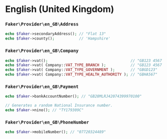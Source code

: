 # English (United Kingdom)

### `Faker\Provider\en_GB\Address`

```php
echo $faker->secondaryAddress(); // "Flat 13"
echo $faker->county();           // 'Hampshire'
```

### `Faker\Provider\en_GB\Company`

```php
echo $faker->vat();                                     // "GB123 4567 89"
echo $faker->vat( Company::VAT_TYPE_BRANCH );           // "GB123 4567 89 012"
echo $faker->vat( Company::VAT_TYPE_GOVERNMENT );       // "GBGD123"
echo $faker->vat( Company::VAT_TYPE_HEALTH_AUTHORITY ); // "GBHA567"
```

### `Faker\Provider\en_GB\Payment`

```php
echo $faker->bankAccountNumber(); // "GB28MLRJ42074399970100"

// Generates a random National Insurance number.
echo $faker->nino(); // "TY179309C"
```

### `Faker\Provider\en_GB\PhoneNumber`

```php
echo $faker->mobileNumber(); // "07720324489"
```
